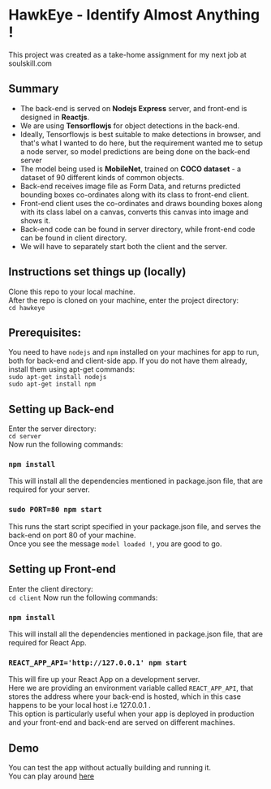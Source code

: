 # HawkEye - Identify Almost Anything !
This project was created as a take-home assignment for my next job at soulskill.com

## Summary
- The back-end is served on **Nodejs Express** server, and front-end is designed in **Reactjs**.
- We are using **Tensorflowjs** for object detections in the back-end.
- Ideally, Tensorflowjs is best suitable to make detections in browser, and that's what I wanted to do here, but the requirement wanted me to setup a node server, so model predictions are being done on the back-end server
- The model being used is **MobileNet**, trained on **COCO dataset** - a dataset of 90 different kinds of common objects.
- Back-end receives image file as Form Data, and returns predicted bounding boxes co-ordinates along with its class to front-end client.
- Front-end client uses the co-ordinates and draws bounding boxes along with its class label on a canvas, converts this canvas into image and shows it.
- Back-end code can be found in server directory, while front-end code can be found in client directory.
- We will have to separately start both the client and the server.

## Instructions set things up (locally)

Clone this repo to your local machine.  
After the repo is cloned on your machine, enter the project directory:  
`cd hawkeye`

## Prerequisites:
You need to have `nodejs` and `npm` installed on your machines for app to run, both for back-end and client-side app.
If you do not have them already, install them using apt-get commands:  
`sudo apt-get install nodejs`  
`sudo apt-get install npm`  

## Setting up Back-end

 Enter the server directory:  
`cd server`  
Now run the following commands:
### `npm install`
This will install all the dependencies mentioned in package.json file, that are required for your server.

### `sudo PORT=80 npm start`
This runs the start script specified in your package.json file, and serves the back-end on port 80 of your machine.  
Once you see the message `model loaded !`, you are good to go.


## Setting up Front-end

 Enter the client directory:  
`cd client`
Now run the following commands:
### `npm install`
This will install all the dependencies mentioned in package.json file, that are required for React App.

### `REACT_APP_API='http://127.0.0.1' npm start`
This will fire up your React App on a development server.  
Here we are providing an environment variable called `REACT_APP_API`, that stores the address where your back-end is hosted, which in this case happens to be your local host i.e 127.0.0.1 .  
This option is particularly useful when your app is deployed in production and your front-end and back-end are served on different machines.  

## Demo
You can test the app without actually building and running it.  
You can play around [here](https://hawkeye.databaaz.me)


